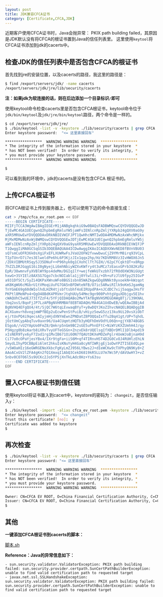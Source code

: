 ```yaml
---
layout: post
title: JDK兼容CFCA证书
category: [Certificate,CFCA,JDK]
---
```


近期客户使用CFCA证书时，Java会抛异常： PKIX path building failed，其原因是JDK默认没有将CFCA的根证书置到Java的信任列表里。
这里使用`keytool`将CFCA证书添加到jdk的cacerts中。

<!--more-->

## 检查JDK的信任列表中是否包含CFCA的根证书

首先找到jre的安装位置，以及cacerts的路径，我这里的路径是：

```bash
$ find /export/servers/jdk/ -name cacerts
/export/servers/jdk/jre/lib/security/cacerts
```
**注：如果jdk为软连接的话，则在后边添加一个目录标识`/`即可**

使用keytool命令检查cacerts里是否包含CFCA根证书，keytool命令位于`jdk/bin/keytool`及`jdk/jre/bin/keytool`路径，两个命令是一样的。

```bash
$ cd /export/servers/jdk/jre/
$ ./bin/keytool -list -v -keystore ./lib/security/cacerts | grep CFCA
Enter keystore password:  "<= 这里直接回车"

*****************  WARNING WARNING WARNING  *****************
* The integrity of the information stored in your keystore  *
* has NOT been verified!  In order to verify its integrity, *
* you must provide your keystore password.                  *
*****************  WARNING WARNING WARNING  *****************

$ 
```
可以看到我的环境中，jdk的cacerts是没有包含CFCA 根证书的。


## 上传CFCA根证书

将CFCA根证书上传到服务器上，也可以使用下边的命令直接生成：
```bash
cat > /tmp/cfca_ev_root.pem << EOF
-----BEGIN CERTIFICATE-----
MIIFjTCCA3WgAwIBAgIEGErM1jANBgkqhkiG9w0BAQsFADBWMQswCQYDVQQGEwJD
TjEwMC4GA1UECgwnQ2hpbmEgRmluYW5jaWFsIENlcnRpZmljYXRpb24gQXV0aG9y
aXR5MRUwEwYDVQQDDAxDRkNBIEVWIFJPT1QwHhcNMTIwODA4MDMwNzAxWhcNMjkx
MjMxMDMwNzAxWjBWMQswCQYDVQQGEwJDTjEwMC4GA1UECgwnQ2hpbmEgRmluYW5j
aWFsIENlcnRpZmljYXRpb24gQXV0aG9yaXR5MRUwEwYDVQQDDAxDRkNBIEVWIFJP
T1QwggIiMA0GCSqGSIb3DQEBAQUAA4ICDwAwggIKAoICAQDXXWvNED8fBVnVBU03
sQ7smCuOFR36k0sXgiFxEFLXUWRwFsJVaU2OFW2fvwwbwuCjZ9YMrM8irq93VCpL
TIpTUnrD7i7es3ElweldPe6hL6P3KjzJIx1qqx2hp/Hz7KDVRM8Vz3IvHWOX6Jn5
/ZOkVIBMUtRSqy5J35DNuF++P96hyk0g1CXohClTt7GIH//62pCfCqktQT+x8Rgp
7hZZLDRJGqgG16iI0gNyejLi6mhNbiyWZXvKWfry4t3uMCz7zEasxGPrb382KzRz
EpR/38wmnvFyXVBlWY9ps4deMm/DGIq1lY+wejfeWkU7xzbh72fROdOXW3NiGUgt
hxwG+3SYIElz8AXSG7Ggo7cbcNOIabla1jj0Ytwli3i/+Oh+uFzJlU9fpy25IGvP
a931DfSCt/SyZi4QKPaXWnuWFo8BGS1sbn85WAZkgwGDg8NNkt0yxoekN+kWzqot
aK8KgWU6cMGbrU1tVMoqLUuFG7OA5nBFDWteNfB/O7ic5ARwiRIlk9oKmSJgamNg
TnYGmE69g60dWIolhdLHZR4tjsbftsbhf4oEIRUpdPA+nJCdDC7xij5aqgwJHsfV
PKPtl8MeNPo4+QgO48BdK4PRVmrJtqhUUy54Mmc9gn900PvhtgVguXDbjgv5E1hv
cWAQUhC5wUEJ73IfZzF4/5YFjQIDAQABo2MwYTAfBgNVHSMEGDAWgBTj/i39KNAL
tbq2osS/BqoFjJP7LzAPBgNVHRMBAf8EBTADAQH/MA4GA1UdDwEB/wQEAwIBBjAd
BgNVHQ4EFgQU4/4t/SjQC7W6tqLEvwaqBYyT+y8wDQYJKoZIhvcNAQELBQADggIB
ACXGumvrh8vegjmWPfBEp2uEcwPenStPuiB/vHiyz5ewG5zz13ku9Ui20vsXiObT
ej/tUxPQ4i9qecsAIyjmHjdXNYmEwnZPNDatZ8POQQaIxffu2Bq41gt/UP+TqhdL
jOztUmCypAbqTuv0axn96/Ua4CUqmtzHQTb3yHQFhDmVOdYLO6Qn+gjYXB74BGBS
ESgoA//vU2YApUo0FmZ8/Qmkrp5nGm9BC2sGE5uPhnEFtC+NiWYzKXZUmhH4J/qy
P5Hgzg0b8zAarb8iXRvTvyUFTeGSGn+ZnzxEk8rUQElsgIfXBDrDMlI1Dlb4pd19
xIsNER9Tyx6yF7Zod1rg1MvIB671Oi6ON7fQAUtDKXeMOZePglr4UeWJoBjnaH9d
Ci77o0cOPaYjesYBx4/IXr9tgFa+iiS6M+qf4TIRnvHST4D2G0CvOJ4RUHlzEhLN
5mydLIhyPDCBBpEi6lmt2hkuIsKNuYyH4Ga8cyNfIWRjgEj1oDwYPZTISEEdQLpe
/v5WOaHIz16eGWRGENoXkbcFgKyLmZJ956LYBws2J+dIeWCKw9cTXPhyQN9Ky8+Z
AAoACxGV2lZFA4gKn2fQ1XmxqI1AbQ3CekD6819kR5LLU7m7Wc5P/dAVUwHY3+vZ
5nbv0CO7O6l5s9UCKc2Jo5YPSjXnTkLAdc0Hz+Ys63su
-----END CERTIFICATE-----
EOF
```

## 置入CFCA根证书到信任链

使用keytool将证书置入到cacert中，keystore的密码为： `changeit`，是否信任输入`y`：
```bash
$ ./bin/keytool -import -alias cfca_ev_root.pem -keystore ./lib/security/cacerts -file /tmp/cfca_ev_root.pem 
Enter keystore password:  "<= changeit"
Trust this certificate? [no]:  y
Certificate was added to keystore
$
```

## 再次检查

```bash
$ ./bin/keytool -list -v -keystore ./lib/security/cacerts | grep CFCA
Enter keystore password: "<= 这里直接回车"

*****************  WARNING WARNING WARNING  *****************
* The integrity of the information stored in your keystore  *
* has NOT been verified!  In order to verify its integrity, *
* you must provide your keystore password.                  *
*****************  WARNING WARNING WARNING  *****************

Owner: CN=CFCA EV ROOT, O=China Financial Certification Authority, C=CN
Issuer: CN=CFCA EV ROOT, O=China Financial Certification Authority, C=CN
$
```
## 其他

**一键添加CFCA根证书到cacerts的脚本：**

<a href="/files/cfca-jdk/install_cfca_root.sh" target="_blank">脚本.sh</a>


**Reference：Java的异常信息如下：**
```
- sun.security.validator.ValidatorException: PKIX path building failed: sun.security.provider.certpath.SunCertPathBuilderException: unable to find valid certification path to requested target
- javax.net.ssl.SSLHandshakeException: sun.security.validator.ValidatorException: PKIX path building failed: sun.security.provider.certpath.SunCertPathBuilderException: unable to find valid certification path to requested target
```
